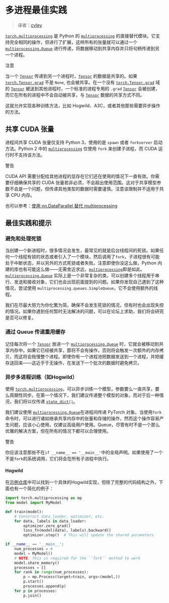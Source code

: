

# 多进程最佳实践

> 译者：[cvley](https://github.com/cvley)

[`torch.multiprocessing`](../multiprocessing.html#module-torch.multiprocessing "torch.multiprocessing") 是 Python 的 [`multiprocessing`](https://docs.python.org/3/library/multiprocessing.html#module-multiprocessing "(in Python v3.7)") 的直接替代模块。它支持完全相同的操作，但进行了扩展，这样所有的张量就可以通过一个 [`multiprocessing.Queue`](https://docs.python.org/3/library/multiprocessing.html#multiprocessing.Queue "(in Python v3.7)") 进行传递，将数据移动到共享内存并只将句柄传递到另一个进程。

注意

当一个 [`Tensor`](../tensors.html#torch.Tensor "torch.Tensor") 传递到另一个进程时，[`Tensor`](../tensors.html#torch.Tensor "torch.Tensor") 的数据是共享的。如果 [`torch.Tensor.grad`](../autograd.html#torch.Tensor.grad "torch.Tensor.grad") 不是 `None`, 也会被共享。在一个没有 [`torch.Tensor.grad`](../autograd.html#torch.Tensor.grad "torch.Tensor.grad") 域的 [`Tensor`](../tensors.html#torch.Tensor "torch.Tensor") 被送到其他进程时，一个标准的进程专用的 `.grad` [`Tensor`](../tensors.html#torch.Tensor "torch.Tensor") 会被创建，而它在所有的进程中不会自动被共享，与 [`Tensor`](../tensors.html#torch.Tensor "torch.Tensor") 数据的共享方式不同。

这就允许实现各种训练方法，比如 Hogwild、A3C，或者其他那些需要异步操作的方法。

## 共享 CUDA 张量

进程间共享 CUDA 张量仅支持 Python 3，使用的是 `spawn` 或者 `forkserver` 启动方法。Python 2 中的 [`multiprocessing`](https://docs.python.org/3/library/multiprocessing.html#module-multiprocessing "(in Python v3.7)") 仅使用 `fork` 来创建子进程，而 CUDA 运行时不支持该方法。

警告

CUDA API 需要分配给其他进程的显存在它们还在使用的情况下一直有效。你需要仔细确保共享的 CUDA 张量若非必须，不会超出使用范围。这对于共享模型参数不会是一个问题，但传递其他类型的数据时需要谨慎。注意该限制并不适用于共享 CPU 内存。

也可以参考：[使用 nn.DataParallel 替代 multiprocessing](cuda.html#cuda-nn-dataparallel-instead)

## 最佳实践和提示

### 避免和处理死锁

当创建一个新进程时，很多情况会发生，最常见的就是后台线程间的死锁。如果任何一个线程有锁的状态或者引入了一个模块，然后调用了`fork`，子进程很有可能处于中断状态，并以另外的方式死锁或者失败。注意即使你没这么做，Python 内建的库也有可能这么做——无需舍近求远，[`multiprocessing`](https://docs.python.org/3/library/multiprocessing.html#module-multiprocessing "(in Python v3.7)")即是如此。[`multiprocessing.Queue`](https://docs.python.org/3/library/multiprocessing.html#multiprocessing.Queue "(in Python v3.7)") 实际上是一个非常复杂的类，可以创建多个线程用于串行、发送和接收对象，它们也会出现前面提到的问题。如果你发现自己遇到了这种情况，尝试使用 `multiprocessing.queues.SimpleQueue`，它不会使用额外的线程。

我们在尽最大努力为你化繁为简，确保不会发生死锁的情况，但有时也会出现失控的情况。如果你遇到任何暂时无法解决的问题，可以在论坛上求助，我们将会研究是否可以修复。

### 通过 Queue 传递重用缓存

记住每次将一个 [`Tensor`](../tensors.html#torch.Tensor "torch.Tensor") 放进一个 [`multiprocessing.Queue`](https://docs.python.org/3/library/multiprocessing.html#multiprocessing.Queue "(in Python v3.7)") 时，它就会被移动到共享内存中。如果它已经被共享，那将不会有操作，否则将会触发一次额外的内存拷贝，而这将会拖慢整个进程。即使你有一个进程池把数据发送到一个进程，并把缓存送回来——这近乎于无操作，在发送下一个批次的数据时避免拷贝。

### 异步多进程训练（如Hogwild）

使用 [`torch.multiprocessing`](../multiprocessing.html#module-torch.multiprocessing "torch.multiprocessing")，可以异步训练一个模型，参数要么一直共享，要么周期性同步。在第一个情况下，我们建议传递整个模型的对象，而对于后一种情况，我们将以仅传递 [`state_dict()`](../nn.html#torch.nn.Module.state_dict "torch.nn.Module.state_dict")。

我们建议使用 [`multiprocessing.Queue`](https://docs.python.org/3/library/multiprocessing.html#multiprocessing.Queue "(in Python v3.7)")在进程间传递 PyTorch 对象。当使用`fork`命令时，可以进行诸如继承共享内存中的张量和存储的操作，然而这个操作容易产生问题，应该小心使用，仅建议高级用户使用。Queue，尽管有时不是一个那么优雅的解决方案，但在所有的情况下都可以合理使用。

警告

你应该注意那些不在`if __name__ == '__main__'`中的全局声明。如果使用了一个不是`fork`的系统调用，它们将会在所有子进程中执行。

#### Hogwild

在[示例仓库](https://github.com/pytorch/examples/tree/master/mnist_hogwild)中可以找到一个具体的Hogwild实现，但除了完整的代码结构之外，下面也有一个简化的例子：

```py
import torch.multiprocessing as mp
from model import MyModel

def train(model):
    # Construct data_loader, optimizer, etc.
    for data, labels in data_loader:
        optimizer.zero_grad()
        loss_fn(model(data), labels).backward()
        optimizer.step()  # This will update the shared parameters

if __name__ == '__main__':
    num_processes = 4
    model = MyModel()
    # NOTE: this is required for the ``fork`` method to work
    model.share_memory()
    processes = []
    for rank in range(num_processes):
        p = mp.Process(target=train, args=(model,))
        p.start()
        processes.append(p)
    for p in processes:
        p.join()

```

